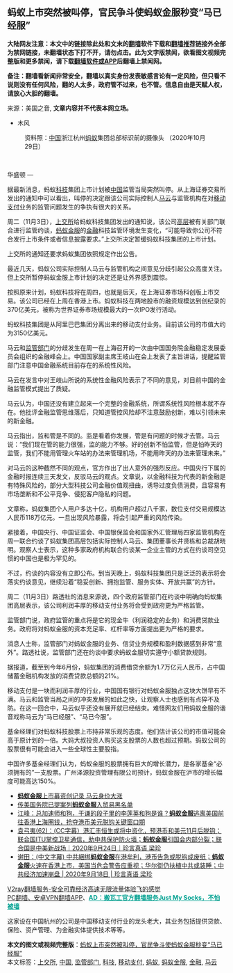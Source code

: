  <h2>蚂蚁上市突然被叫停，官民争斗使蚂蚁金服秒变“马已经服”</h2> <p class="notice"><b>大陆网友注意：本文中的链接除此处和文末的<a href="https://github.com/bannedbook/fanqiang" >翻墙</a>软件下载和<a href="https://github.com/killgcd/justmysocks/blob/master/README.md">翻墙推荐</a>链接外全部为禁网链接，未翻墙状态下打不开，请勿点击。此为文字版禁闻，欲看图文视频完整版和更多禁闻，请下载<a href="https://github.com/bannedbook/fanqiang">翻墙软件或APP</a>后翻墙上禁闻网。</p><p>备注：翻墙看新闻非常安全，翻墙以真实身份发表敏感言论有一定风险，但只看不说则没有任何风险，翻的人太多，政府管不过来，也不管。信息自由是天赋人权，请放心大胆的翻墙。</b></p>  <div class="entry"> <p>来源：美国之音, <strong>文章内容并不代表本网立场。</strong></p> <ul> <li> 木风 </li> </ul> <figure> <figcaption> 资料照：<span class='wp_keywordlink_affiliate'><a href="https://www.bannedbook.org/" title="中国" target="_blank">中国</a></span>浙江杭州<a href="https://www.bannedbook.org/bnews/tag/%e8%9a%82%e8%9a%81/" class="st_tag internal_tag" rel="tag" title="标签 蚂蚁 下的日志">蚂蚁</a>集团总部标识前的摄像头 （2020年10月29日）<br /> </figcaption></figure> <p>&nbsp;</p> <p>华盛顿 —&nbsp;</p> <p>据最新消息，蚂蚁<a href="https://www.bannedbook.org/bnews/tag/%E7%A7%91%E6%8A%80/" class="st_tag internal_tag" rel="tag" title="标签 科技 下的日志">科技</a>集团上市计划被<a href="https://www.bannedbook.org/bnews/tag/%E4%B8%AD%E5%9B%BD/" class="st_tag internal_tag" rel="tag" title="标签 中国 下的日志">中国</a>监管当局突然叫停。从上海证券交易所发出的通知中可以看出，叫停的决定跟该公司实际控制人<a href="https://www.bannedbook.org/bnews/tag/%e9%a9%ac%e4%ba%91/" class="st_tag internal_tag" rel="tag" title="标签 马云 下的日志">马云</a>与监管机构在对<a href="https://www.bannedbook.org/bnews/tag/%E7%A7%BB%E5%8A%A8%E6%94%AF%E4%BB%98/" class="st_tag internal_tag" rel="tag" title="标签 移动支付 下的日志">移动支付</a>业务的监管问题发生的争执有很大的关系。</p> <p>周二（11月3日），<a href="https://www.bannedbook.org/bnews/tag/%e4%b8%8a%e4%ba%a4%e6%89%80/" class="st_tag internal_tag" rel="tag" title="标签 上交所 下的日志">上交所</a>给蚂蚁科技集团发出的通知说，该公司<span class='wp_keywordlink_affiliate'><a href="https://www.bannedbook.org/bnews/ccpdope/" title="中共高层内幕" target="_blank">高层</a></span>被有关部门联合进行监管约谈，<a href="https://www.bannedbook.org/bnews/tag/%E8%9A%82%E8%9A%81%E9%87%91%E6%9C%8D/" class="st_tag internal_tag" rel="tag" title="标签 蚂蚁金服 下的日志">蚂蚁金服</a>的<a href="https://www.bannedbook.org/bnews/tag/%E9%87%91%E8%9E%8D/" class="st_tag internal_tag" rel="tag" title="标签 金融 下的日志">金融</a>科技监管环境发生变化，“可能导致你公司不符合发行上市条件或者信息披露要求。”上交所决定暂缓蚂蚁科技集团的上市计划。</p> <p>上交所的通知还要求蚂蚁集团依照规定作出公告。</p>  <p>最近几天，蚂蚁公司实际控制人马云与监管机构之间意见分歧引起公众高度关注。但上交所暂停蚂蚁金服上市计划的决定还是让外界感到震惊。</p> <p>按照原来计划，蚂蚁科技将在周四，也就是后天，在上海证券市场科创版上市交易。该公司已经在上周在香港上市。蚂蚁科技在两地股市的融资规模达到创纪录的370亿美元，被称为世界证券市场规模最大的一次IPO发行活动。</p> <p>蚂蚁科技集团是从阿里巴巴集团分离出来的移动支付业务。目前该公司的市值大约为3150亿美元。</p> <p>马云和<a href="https://www.bannedbook.org/bnews/tag/%E7%9B%91%E7%AE%A1%E9%83%A8%E9%97%A8/" class="st_tag internal_tag" rel="tag" title="标签 监管部门 下的日志">监管部门</a>的分歧发生在周一在上海召开的一次由中国国务院金融稳定发展委员会组织的金融峰会上。中国国家副主席王岐山在会上发表了主旨讲话，提醒监管部门注意中国金融系统目前存在的系统性风险。</p> <p>马云在发言中对王岐山所说的系统性金融风险表示了不同的意见，对目前中国的金融监管模式提出了质疑。</p> <p>马云认为，中国还没有建立起来一个完整的金融系统，所谓系统性风险根本就不存在。他批评金融监管思维落后，只知道管控风险却不注意鼓励创新，难以引领未来的新金融。</p>  <p>马云指出，监和管是不同的。监是看着你发展，管是有问题的时候才去管。马云说：“我们现在管的能力很强，监的能力不够。好的创新不怕监管，但是怕昨天的监管，我们不能用管理火车站的办法来管理机场，不能用昨天的办法来管理未来。”</p> <p>对马云的这种截然不同的观点，官方作出了出人意外的强烈反应。中国央行下属的金融时报连续三天发文，反驳马云的观点。文章说，以金融科技为代表的新金融是有特殊风险的，部分大型科技公司金融价值观扭曲，诱导过度负债消费，且容易有市场垄断和不公平竞争、侵犯客户隐私的问题。</p> <p>文章称，蚂蚁集团个人用户多达十亿，机构用户超过八千家，数位支付交易规模达人民币118万亿元。一旦出现风险暴露，将会引起严重的风险传染。</p> <p>紧接着，中国央行、中国证监会、中国银保监会和国家外汇管理局四家监管机构在周一联合约谈了蚂蚁集团高层包括实际控制人马云、集团董事长井贤栋和总裁胡晓明。观察人士表示，这种多家政府机构联合约谈某一企业主管的方式在约谈司空见惯的中国也是极为罕见的。</p> <p>不过，约谈的内容没有立即公布。到当天晚上，蚂蚁科技集团只是泛泛的表示将会落实约谈意见，继续沿着“稳妥创新、拥抱监管、服务实体、开放共赢”的方针。</p> <p>周二（11月3日）路透社的消息来源说，四个政府监管部门在约谈中明确向蚂蚁集团高层表示，该公司利润丰厚的移动支付业务将会受到政府更为严格监管。</p>  <p>监管部门说，政府监管的重点将是它的现金牛（利润稳定的业务）和消费贷款业务。政府将对蚂蚁金服的资本充足率、杠杆率等方面提出更为严格的要求。</p> <p>消息人士称，监管部门对蚂蚁金服的业务、信贷业务规模和盈利数据感到非常“意外”。路透社说，监管部门还在约谈中要求蚂蚁金服切实遵守小额贷款规则。</p> <p>据报道，截至到今年6月份，蚂蚁集团的消费借贷余额为1.7万亿元人民币，占中国储蓄金融机构发放的消费贷款总额的21%。</p> <p>移动支付是一块而利润丰厚的行业，中国国有银行对蚂蚁金服独占这块大饼早有不满。马云和监管当局之间的冲突发展的如此之快，让观察人士也感到有点猝不及防。在这一回合中，马云似乎还没有展开就已经结束。难怪网友们用蚂蚁金服的谐音戏称马云为“马已经服”、“马已今服”。</p> <p>基金经理们对蚂蚁科技股票上市持非常乐观的态度。他们估计该公司的市值可能会高于原计划的一倍。大妈大叔投资人购买这支股票的人数也超过预期。蚂蚁公司的股票很有可能会进入一些全球性主要股指。</p> <p>中国许多基金经理们认为，蚂蚁金服的股票拥有巨大的增长潜力，是各家基金“必须拥有的”一支股票。广州泽源投资管理有限公司预计，蚂蚁金服在沪市的增长幅度可能高达150%。</p>  <ul class='op-related-articles' title='相关阅读'> <li><a href='https://www.bannedbook.org/bnews/headline/20201027/1421288.html' target='_blank'><b>蚂蚁金服</b>上市募资创记录 马云身价大涨</a></li> <li><a href='https://www.bannedbook.org/bnews/bannedvideo/20201015/1414230.html' target='_blank'>传美国务院已提案列<b>蚂蚁金服</b>入贸易黑名单</a></li> <li><a href='https://www.bannedbook.org/bnews/cbnews/20201009/1410755.html' target='_blank'>江峰：总加速师和狗，于谦的段子里的李莲英和狗是谁？<b>蚂蚁金服</b>逃离美国前往香港上海圈钱，抢夺港币美元脱钩关键窗口期</a></li> <li><a href='https://www.bannedbook.org/bnews/bannedvideo/20200928/1404229.html' target='_blank'>袁弓夷(62)：(CC字幕）港汇丰恒生或将中资化，预港币和美元11月后脱钩；联合国ITU掌控卫星通信，助中共保护防火墙；<b>蚂蚁金服</b>引国会内部分裂；联合国是中美新战场｜2020年9月24日｜珍言真语 梁珍</a></li> <li><a href='https://www.bannedbook.org/bnews/bannedvideo/20200919/1399564.html' target='_blank'>谢田：(中文字幕) 中共綑绑<b>蚂蚁金服</b>在港牟利，港币告急或脱钩成废纸；<b>蚂蚁金服</b>火速在香港上市，美国当危会警告应重视；华尔街仍扶植中共或装睡；中共经济加速崩盘 | 2020年9月18日 | 珍言真语 梁珍</a></li> </ul> <p class="texttj"> <a href="https://www.bannedbook.org/forum23/topic22702.html" target="_blank">V2ray翻墙服务-安全可靠经济高速无限流量体验飞的感觉</a><br/> <a href="https://github.com/bannedbook/fanqiang/wiki/%E7%A6%81%E9%97%BB%E7%BD%91%E5%AE%89%E5%8D%93%E7%BF%BB%E5%A2%99%E6%96%B0%E9%97%BBAPP" target="_blank">PC翻墙、安卓VPN翻墙APP</a>、<span onclick="window.open('https://github.com/killgcd/justmysocks/blob/master/README.md')" style="font-weight:bold;color:#00A191;cursor:pointer;text-decoration:underline;outline:none">AD：搬瓦工官方翻墙服务Just My Socks，不怕被墙</span></p><p>这家设在中国杭州的公司是中国移动支付行业的龙头老大，其业务包括提供贷款、保险、资产管理、为金融实体提供技术等等。</p><a name='sharetosocial'></a>       <div><b>本文的图文或视频完整版</b>：<a href='https://www.bannedbook.org/bnews/headline/20201104/1425224.html'>蚂蚁上市突然被叫停，官民争斗使蚂蚁金服秒变“马已经服”</a></div>  </div><!--END ENTRY--> <div class="postfooter"> <div>本文标签：<a href="https://www.bannedbook.org/bnews/tag/%e4%b8%8a%e4%ba%a4%e6%89%80/" rel="tag">上交所</a>, <a href="https://www.bannedbook.org/bnews/tag/%E4%B8%AD%E5%9B%BD/" rel="tag">中国</a>, <a href="https://www.bannedbook.org/bnews/tag/%E7%9B%91%E7%AE%A1%E9%83%A8%E9%97%A8/" rel="tag">监管部门</a>, <a href="https://www.bannedbook.org/bnews/tag/%E7%A7%91%E6%8A%80/" rel="tag">科技</a>, <a href="https://www.bannedbook.org/bnews/tag/%E7%A7%BB%E5%8A%A8%E6%94%AF%E4%BB%98/" rel="tag">移动支付</a>, <a href="https://www.bannedbook.org/bnews/tag/%e8%9a%82%e8%9a%81/" rel="tag">蚂蚁</a>, <a href="https://www.bannedbook.org/bnews/tag/%E8%9A%82%E8%9A%81%E9%87%91%E6%9C%8D/" rel="tag">蚂蚁金服</a>, <a href="https://www.bannedbook.org/bnews/tag/%E9%87%91%E8%9E%8D/" rel="tag">金融</a>, <a href="https://www.bannedbook.org/bnews/tag/%e9%a9%ac%e4%ba%91/" rel="tag">马云</a></div>  </div><!--END POSTFOOTER--> 